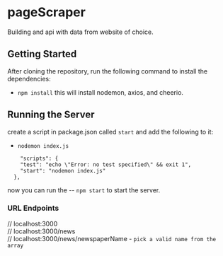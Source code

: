 # pageScraper
Building and api with data from website of choice.

## Getting Started
After cloning the repository, run the following command to install the dependencies:
- `npm install`
this will install nodemon, axios, and cheerio.

## Running the Server
create a script in package.json called `start` and add the following to it:
- `nodemon index.js`
```  
    "scripts": {
    "test": "echo \"Error: no test specified\" && exit 1",
    "start": "nodemon index.js"
  }, 
```
now you can run the -- `npm start` to start the server.

### URL Endpoints
// localhost:3000 <br>
// localhost:3000/news <br>
// localhost:3000/news/newspaperName - `pick a valid name from the array`